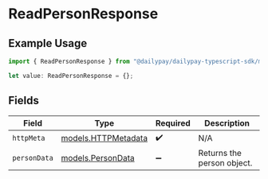 # ReadPersonResponse

## Example Usage

```typescript
import { ReadPersonResponse } from "@dailypay/dailypay-typescript-sdk/models/operations";

let value: ReadPersonResponse = {};
```

## Fields

| Field                                               | Type                                                | Required                                            | Description                                         |
| --------------------------------------------------- | --------------------------------------------------- | --------------------------------------------------- | --------------------------------------------------- |
| `httpMeta`                                          | [models.HTTPMetadata](../../models/httpmetadata.md) | :heavy_check_mark:                                  | N/A                                                 |
| `personData`                                        | [models.PersonData](../../models/persondata.md)     | :heavy_minus_sign:                                  | Returns the person object.                          |